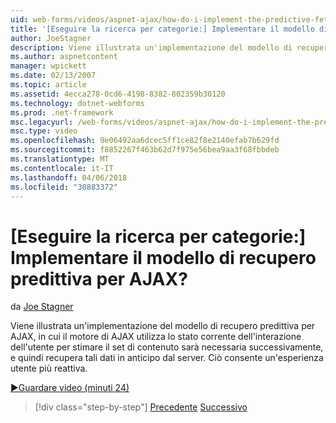 ```yaml
---
uid: web-forms/videos/aspnet-ajax/how-do-i-implement-the-predictive-fetch-pattern-for-ajax
title: '[Eseguire la ricerca per categorie:] Implementare il modello di recupero predittiva per AJAX? | Microsoft Docs'
author: JoeStagner
description: Viene illustrata un'implementazione del modello di recupero predittiva per AJAX, in cui il motore di AJAX Usa lo stato corrente dell'interazione dell'utente per stimare CO...
ms.author: aspnetcontent
manager: wpickett
ms.date: 02/13/2007
ms.topic: article
ms.assetid: 4ecca278-0cd6-4198-8382-802359b30120
ms.technology: dotnet-webforms
ms.prod: .net-framework
msc.legacyurl: /web-forms/videos/aspnet-ajax/how-do-i-implement-the-predictive-fetch-pattern-for-ajax
msc.type: video
ms.openlocfilehash: 9e06492aa6dcec5ff1ce82f8e2140efab7b629fd
ms.sourcegitcommit: f8852267f463b62d7f975e56bea9aa3f68fbbdeb
ms.translationtype: MT
ms.contentlocale: it-IT
ms.lasthandoff: 04/06/2018
ms.locfileid: "30883372"
---
```

<a name="how-do-i-implement-the-predictive-fetch-pattern-for-ajax"></a>[Eseguire la ricerca per categorie:] Implementare il modello di recupero predittiva per AJAX?
====================
da [Joe Stagner](https://github.com/JoeStagner)

Viene illustrata un'implementazione del modello di recupero predittiva per AJAX, in cui il motore di AJAX utilizza lo stato corrente dell'interazione dell'utente per stimare il set di contenuto sarà necessaria successivamente, e quindi recupera tali dati in anticipo dal server. Ciò consente un'esperienza utente più reattiva.

[&#9654;Guardare video (minuti 24)](https://channel9.msdn.com/Blogs/ASP-NET-Site-Videos/how-do-i-implement-the-predictive-fetch-pattern-for-ajax)

> [!div class="step-by-step"]
> [Precedente](how-do-i-use-the-aspnet-ajax-timer-control.md)
> [Successivo](how-do-i-implement-the-ajax-paging-pattern.md)
